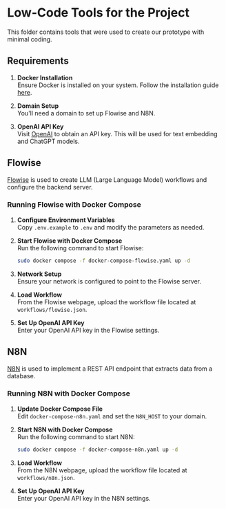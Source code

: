 # Low-Code Tools for the Project

This folder contains tools that were used to create our prototype with minimal coding.

## Requirements

1. **Docker Installation**  
   Ensure Docker is installed on your system. Follow the installation guide [here](https://docs.docker.com/engine/install/ubuntu/).

2. **Domain Setup**  
   You'll need a domain to set up Flowise and N8N.

3. **OpenAI API Key**  
   Visit [OpenAI](https://platform.openai.com/signup) to obtain an API key. This will be used for text embedding and ChatGPT models.

## Flowise
[Flowise](https://flowiseai.com/) is used to create LLM (Large Language Model) workflows and configure the backend server.

### Running Flowise with Docker Compose
1. **Configure Environment Variables**  
   Copy `.env.example` to `.env` and modify the parameters as needed.

2. **Start Flowise with Docker Compose**  
   Run the following command to start Flowise:
   ```bash
   sudo docker compose -f docker-compose-flowise.yaml up -d
   ```

3. **Network Setup**  
   Ensure your network is configured to point to the Flowise server.

4. **Load Workflow**  
   From the Flowise webpage, upload the workflow file located at `workflows/flowise.json`.

5. **Set Up OpenAI API Key**  
   Enter your OpenAI API key in the Flowise settings.

## N8N
[N8N](https://n8n.io/) is used to implement a REST API endpoint that extracts data from a database.

### Running N8N with Docker Compose
1. **Update Docker Compose File**  
   Edit `docker-compose-n8n.yaml` and set the `N8N_HOST` to your domain.

2. **Start N8N with Docker Compose**  
   Run the following command to start N8N:
   ```bash
   sudo docker compose -f docker-compose-n8n.yaml up -d
   ```

3. **Load Workflow**  
   From the N8N webpage, upload the workflow file located at `workflows/n8n.json`.

4. **Set Up OpenAI API Key**  
   Enter your OpenAI API key in the N8N settings.